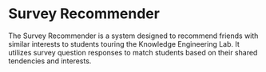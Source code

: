 # Survey Recommender
The Survey Recommender is a system designed to recommend friends with similar interests to students touring the Knowledge Engineering Lab. It utilizes survey question responses to match students based on their shared tendencies and interests.